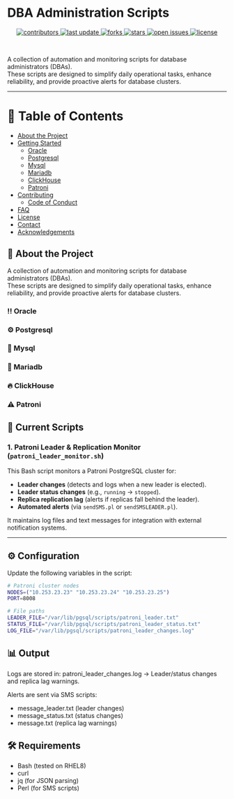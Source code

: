 # DBA Administration Scripts

<div align="center">
  
<!-- Badges -->
<p>
  <a href="https://github.com/RezarLO/dba-administration-scripts/graphs/contributors">
    <img src="https://img.shields.io/github/contributors/RezarLO/dba-administration-scripts" alt="contributors" />
  </a>
  <a href="">
    <img src="https://img.shields.io/github/last-commit/RezarLO/dba-administration-scripts" alt="last update" />
  </a>
  <a href="https://github.com/RezarLO/dba-administration-scripts/network/members">
    <img src="https://img.shields.io/github/forks/RezarLO/dba-administration-scripts" alt="forks" />
  </a>
  <a href="https://github.com/RezarLO/dba-administration-scripts/stargazers">
    <img src="https://img.shields.io/github/stars/RezarLO/dba-administration-scripts" alt="stars" />
  </a>
  <a href="https://github.com/RezarLO/dba-administration-scripts/issues/">
    <img src="https://img.shields.io/github/issues/RezarLO/dba-administration-scripts" alt="open issues" />
  </a>
  <a href="https://github.com/RezarLO/dba-administration-scripts/blob/master/LICENSE">
    <img src="https://img.shields.io/github/license/RezarLO/dba-administration-scripts.svg" alt="license" />
  </a>
</p>
   
</div>

<br />

A collection of automation and monitoring scripts for database administrators (DBAs).  
These scripts are designed to simplify daily operational tasks, enhance reliability, and provide proactive alerts for database clusters.

---

<!-- Table of Contents -->
# :notebook_with_decorative_cover: Table of Contents

- [About the Project](#star2-about-the-project)
- [Getting Started](#toolbox-getting-started)
  * [Oracle](#bangbang-Oracle)
  * [Postgresql](#gear-Postgresql)
  * [Mysql](#test_tube-Mysql)
  * [Mariadb](#running-Mariadb)
  * [ClickHouse](#fire-ClickHouse)
  * [Patroni](#warning-Patroni)
- [Contributing](#wave-contributing)
  * [Code of Conduct](#scroll-code-of-conduct)
- [FAQ](#grey_question-faq)
- [License](#warning-license)
- [Contact](#handshake-contact)
- [Acknowledgements](#gem-acknowledgements)



<!-- About the Project -->
## :star2: About the Project
A collection of automation and monitoring scripts for database administrators (DBAs).  
These scripts are designed to simplify daily operational tasks, enhance reliability, and provide proactive alerts for database clusters.


<!-- Oracle -->
### :bangbang: Oracle


<!-- Postgresql -->
### :gear: Postgresql


<!-- Mysql -->
### :test_tube: Mysql


<!-- Mariadb -->
### :running: Mariadb


<!-- ClickHouse -->
### :fire: ClickHouse


<!-- Patroni -->
### :warning: Patroni



## 🚀 Current Scripts

### 1. Patroni Leader & Replication Monitor (`patroni_leader_monitor.sh`)
This Bash script monitors a Patroni PostgreSQL cluster for:
- **Leader changes** (detects and logs when a new leader is elected).
- **Leader status changes** (e.g., `running` → `stopped`).
- **Replica replication lag** (alerts if replicas fall behind the leader).
- **Automated alerts** (via `sendSMS.pl` or `sendSMSLEADER.pl`).

It maintains log files and text messages for integration with external notification systems.

---

## ⚙️ Configuration

Update the following variables in the script:

```bash
# Patroni cluster nodes
NODES=("10.253.23.23" "10.253.23.24" "10.253.23.25")
PORT=8008

# File paths
LEADER_FILE="/var/lib/pgsql/scripts/patroni_leader.txt"
STATUS_FILE="/var/lib/pgsql/scripts/patroni_leader_status.txt"
LOG_FILE="/var/lib/pgsql/scripts/patroni_leader_changes.log"
```

## 📊 Output
Logs are stored in:
patroni_leader_changes.log → Leader/status changes and replica lag warnings.

Alerts are sent via SMS scripts:
  - message_leader.txt (leader changes)
  - message_status.txt (status changes)
  - message.txt (replica lag warnings)

## 🛠 Requirements
  - Bash (tested on RHEL8)
  - curl
  - jq (for JSON parsing)
  - Perl (for SMS scripts)

